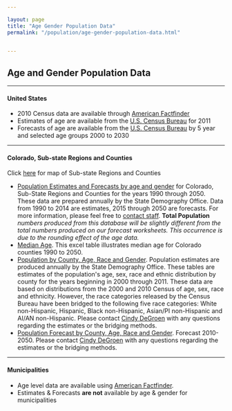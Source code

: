 ```yaml
---

layout: page
title: "Age Gender Population Data"
permalink: "/population/age-gender-population-data.html"

    
---
```


## Age and Gender Population Data

- - -

#### United States

- 2010 Census data are available through [American Factfinder](http://factfinder2.census.gov/faces/nav/jsf/pages/index.xhtml)
- Estimates of age are available from the [U.S. Census Bureau](http://www.census.gov/popest/data/cities/totals/2011/index.html) for 2011
- Forecasts of age are available from the [U.S. Census Bureau](http://www.census.gov/population/projections/) by 5 year and selected age groups 2000 to 2030

- - -

#### Colorado, Sub-state Regions and Counties

Click [here](https://drive.google.com/file/d/0B2oqdPZKJqK7d3JwNDBqQkJ0V0U/edit) for map of Sub-state Regions and Counties

- [Population Estimates and Forecasts by age and gender](/population/data/county-sya.html) for Colorado, Sub-State Regions and Counties for the years 1990 through 2050. These data are prepared annually by the State Demography Office. Data from 1990 to 2014 are estimates, 2015 through 2050 are forecasts. For more information, please feel free to [contact staff](mailto:dola.helpdesk@state.co.us). **Total Population** *numbers produced from this database will be slightly different from the total numbers produced on our forecast worksheets. This occurrence is due to the rounding effect of the age data.*
- [Median Age](https://drive.google.com/open?id=0B-vz6H4k4SESazMzYndDT0NjczA&authuser=0). This excel table illustrates median age for Colorado counties 1990 to 2050.
- [Population by County, Age, Race and Gender](/population/data/race-estimate.html). Population estimates are produced annually by the State Demography Office. These tables are estimates of the population's age, sex, race and ethnic distribution by county for the years beginning in 2000 through 2011. These data are based on distributions from the 2000 and 2010 Census of age, sex, race and ethnicity. However, the race categories released by the Census Bureau have been bridged to the following five race categories: White non-Hispanic, Hispanic, Black non-Hispanic, Asian/PI non-Hispanic and  AI/AN non-Hispanic. Please contact [Cindy DeGroen](cindy.degroen@state.co.us) with any questions regarding the estimates or the bridging methods.
- [Population Forecast by County, Age, Race and Gender](/population/data/race-forecast.html). Forecast 2010-2050. Please contact [Cindy DeGroen](cindy.degroen@state.co.us) with any questions regarding the estimates or the bridging methods.

- - -

#### Municipalities

- Age level data are available using [American Factfinder](http://factfinder2.census.gov/faces/nav/jsf/pages/index.xhtml).
- Estimates & Forecasts **are not** available by age & gender for municipalities